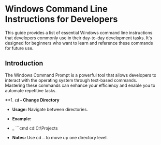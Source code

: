 # Windows Command Line Instructions for Developers

This guide provides a list of essential Windows command line instructions that developers commonly use in their day-to-day development tasks. It's designed for beginners who want to learn and reference these commands for future use.

## Introduction

The Windows Command Prompt is a powerful tool that allows developers to interact with the operating system through text-based commands. Mastering these commands can enhance your efficiency and enable you to automate repetitive tasks.


**1. **`cd` - Change Directory**
 
- **Usage:** Navigate between directories.
- **Example:**

- _ ```cmd
  cd C:\Projects

- **Notes:** Use cd .. to move up one directory level.

